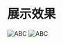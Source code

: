 # 展示效果
   ![ABC](https://github.com/xiangzhihong/loginAndroid/blob/master/screen/device-2016-03-14-154508.png) 
   ![ABC](https://github.com/xiangzhihong/ListViewHover/blob/master/screen/gif5%E6%96%B0%E6%96%87%E4%BB%B6.gif) 
  
  
 
  
  
